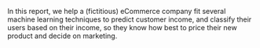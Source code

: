 In this report, we help a (fictitious) eCommerce company fit several machine learning techniques to predict customer income, 
and classify their users based on their income, so they know how best to price their new product and decide on marketing.
